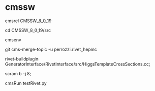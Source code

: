 # cmssw
cmsrel CMSSW_8_0_19

cd CMSSW_8_0_19/src

cmsenv

git cms-merge-topic -u perrozzi:rivet_hepmc

rivet-buildplugin GeneratorInterface/RivetInterface/src/HiggsTemplateCrossSections.cc; 

scram b -j 8; 

cmsRun testRivet.py
